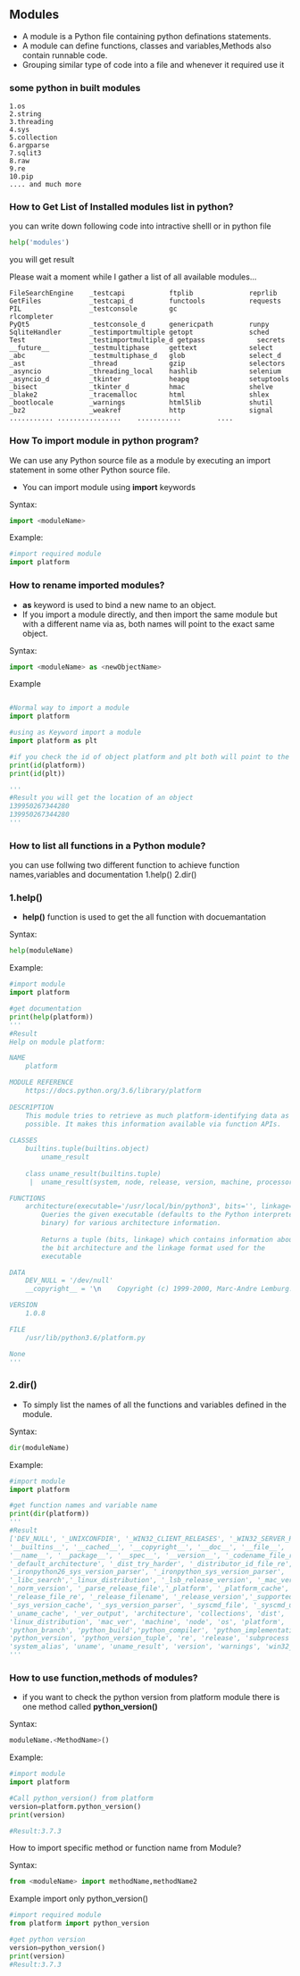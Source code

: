 ## Modules

- A module is a Python file containing python definations statements.
- A module can define functions, classes and variables,Methods also contain runnable code.
- Grouping similar type of code into a file and whenever it required use it 


### some python in built modules
	1.os
	2.string
	3.threading
	4.sys
	5.collection
	6.argparse
	7.sqlit3
	8.raw
	9.re
	10.pip
	.... and much more

### How to Get List of Installed modules list in python?
you can write down following code into intractive shelll or in python file
```python
help('modules')
```
you will get result

Please wait a moment while I gather a list of all available modules...
```
FileSearchEngine    _testcapi           ftplib              reprlib
GetFiles            _testcapi_d         functools           requests
PIL                 _testconsole        gc                  rlcompleter
PyQt5               _testconsole_d      genericpath         runpy
SqliteHandler       _testimportmultiple getopt              sched
Test                _testimportmultiple_d getpass             secrets
__future__          _testmultiphase     gettext             select
_abc                _testmultiphase_d   glob                select_d
_ast                _thread             gzip                selectors
_asyncio            _threading_local    hashlib             selenium
_asyncio_d          _tkinter            heapq               setuptools
_bisect             _tkinter_d          hmac                shelve
_blake2             _tracemalloc        html                shlex
_bootlocale         _warnings           html5lib            shutil
_bz2                _weakref            http                signal
...........	................	...........         ....
```

### How To import module in python program?
We can use any Python source file as a module by executing an import statement in some other Python source file.
- You can import module using **import** keywords

Syntax:
```python
import <moduleName>
```
Example:
```python
#import required module
import platform
```

### How to rename imported modules?
- **as** keyword is used to bind a new name to an object.
- If you import a module directly, and then import the same module but with a different name via as, both names will point to the exact same object.

Syntax:
```python
import <moduleName> as <newObjectName>
```
Example
```python

#Normal way to import a module
import platform

#using as Keyword import a module
import platform as plt

#if you check the id of object platform and plt both will point to the same object
print(id(platform))
print(id(plt))

'''
#Result you will get the location of an object
139950267344280
139950267344280
'''
```

### How to list all functions in a Python module?
you can use follwing two different function to achieve function names,variables and documentation
	1.help()
	2.dir()
### 1.help()
- **help()** function is used to get the  all function with docuemantation

Syntax:
```python
help(moduleName)
```

Example:
```python
#import module
import platform

#get documentation
print(help(platform))
'''
#Result
Help on module platform:

NAME
    platform

MODULE REFERENCE
    https://docs.python.org/3.6/library/platform
    
DESCRIPTION
    This module tries to retrieve as much platform-identifying data as
    possible. It makes this information available via function APIs.
    
CLASSES
    builtins.tuple(builtins.object)
        uname_result
    
    class uname_result(builtins.tuple)
     |  uname_result(system, node, release, version, machine, processor)

FUNCTIONS
    architecture(executable='/usr/local/bin/python3', bits='', linkage='')
        Queries the given executable (defaults to the Python interpreter
        binary) for various architecture information.
        
        Returns a tuple (bits, linkage) which contains information about
        the bit architecture and the linkage format used for the
        executable

DATA
    DEV_NULL = '/dev/null'
    __copyright__ = '\n    Copyright (c) 1999-2000, Marc-Andre Lemburg... ...

VERSION
    1.0.8

FILE
    /usr/lib/python3.6/platform.py

None
'''
```

### 2.dir()
- To simply list the names of all the functions and variables defined in the module.

Syntax:
```python
dir(moduleName)
```

Example:
```python
#import module
import platform

#get function names and variable name
print(dir(platform))
'''
#Result
['DEV_NULL', '_UNIXCONFDIR', '_WIN32_CLIENT_RELEASES', '_WIN32_SERVER_RELEASES', 
'__builtins__', '__cached__', '__copyright__', '__doc__', '__file__', '__loader__', 
'__name__', '__package__', '__spec__', '__version__', '_codename_file_re', 
'_default_architecture', '_dist_try_harder', '_distributor_id_file_re', '_follow_symlinks', 
'_ironpython26_sys_version_parser', '_ironpython_sys_version_parser', '_java_getprop', 
'_libc_search','_linux_distribution', '_lsb_release_version', '_mac_ver_xml', '_node', 
'_norm_version', '_parse_release_file','_platform', '_platform_cache', '_pypy_sys_version_parser',
'_release_file_re', '_release_filename', '_release_version','_supported_dists', '_sys_version',
'_sys_version_cache', '_sys_version_parser', '_syscmd_file', '_syscmd_uname','_syscmd_ver',
'_uname_cache', '_ver_output', 'architecture', 'collections', 'dist', 'java_ver', 'libc_ver', 
'linux_distribution', 'mac_ver', 'machine', 'node', 'os', 'platform', 'popen', 'processor',
'python_branch', 'python_build','python_compiler', 'python_implementation', 'python_revision',
'python_version', 'python_version_tuple', 're', 'release', 'subprocess', 'sys', 'system',
'system_alias', 'uname', 'uname_result', 'version', 'warnings', 'win32_ver']
'''
```

### How to use function,methods of modules?

- if you want to check the python version from platform module there is one method called **python_version()**

Syntax:
```python
moduleName.<MethodName>()
```

Example:
```python
#import module
import platform

#Call python_version() from platform
version=platform.python_version()
print(version)

#Result:3.7.3
```

How to import specific method or function name from Module?



Syntax:
```python
from <moduleName> import methodName,methodName2
```

Example import only python_version()
```python
#import required module
from platform import python_version

#get python version
version=python_version()
print(version)
#Result:3.7.3
```

